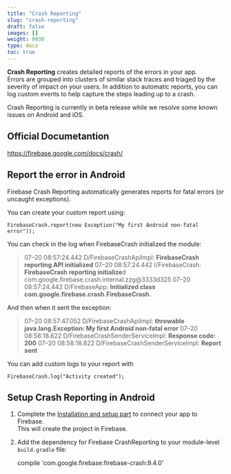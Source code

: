 ```yaml
---
title: "Crash Reporting"
slug: "crash-reporting"
draft: false
images: []
weight: 9930
type: docs
toc: true
---
```


**Crash Reporting** creates detailed reports of the errors in your app.  
Errors are grouped into clusters of similar stack traces and triaged by the severity of impact on your users. In addition to automatic reports, you can log custom events to help capture the steps leading up to a crash.

Crash Reporting is currently in beta release while we resolve some known issues on Android and iOS.

Official Documetantion
----------------------
https://firebase.google.com/docs/crash/

## Report the error in Android
Firebase Crash Reporting automatically generates reports for fatal errors (or uncaught exceptions).

You can create your custom report using:

    FirebaseCrash.report(new Exception("My first Android non-fatal error"));

You can check in the log when FirebaseCrash initialized the module:

>07–20 08:57:24.442 D/FirebaseCrashApiImpl: **FirebaseCrash reporting API initialized**
07–20 08:57:24.442 I/FirebaseCrash: **FirebaseCrash reporting initialize**d com.google.firebase.crash.internal.zzg@3333d325
07–20 08:57:24.442 D/FirebaseApp: **Initialized class com.google.firebase.crash.FirebaseCrash.**

And then when it sent the exception:

>07–20 08:57:47.052 D/FirebaseCrashApiImpl: **throwable java.lang.Exception: My first Android non-fatal error**
07–20 08:58:18.822 D/FirebaseCrashSenderServiceImpl: **Response code: 200**
07–20 08:58:18.822 D/FirebaseCrashSenderServiceImpl: **Report sent**

You can add custom logs to your report with

    FirebaseCrash.log("Activity created");



## Setup Crash Reporting in Android
1. Complete the [Installation and setup part][1] to connect your app to Firebase.  
This will create the project in Firebase.

2. Add the dependency for Firebase CrashReporting to your module-level `build.gradle` file:  


    compile 'com.google.firebase:firebase-crash:9.4.0'


  [1]: https://www.wikiod.com/firebase/getting-started-with-firebase

